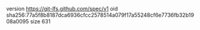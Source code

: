 version https://git-lfs.github.com/spec/v1
oid sha256:77a5f8b8187dca6936cfcc2578514a079f17a55248cf6e7736fb32b1908a0095
size 631
